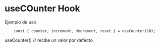 # useCOunter Hook

Ejemplo de uso
```
    const { counter, increment, decrement, reset } = useCounter(10);
```

useCounter() // recibe un valor por defecto